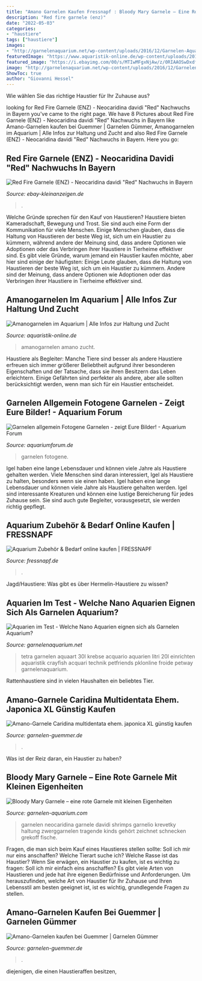 ```yaml
---
title: "Amano Garnelen Kaufen Fressnapf : Bloody Mary Garnele – Eine Rote Garnele Mit Kleinen Eigenheiten"
description: "Red fire garnele (enz)"
date: "2022-05-03"
categories:
- "haustiere"
tags: ["haustiere"]
images:
- "http://garnelenaquarium.net/wp-content/uploads/2016/12/Garnelen-Aquarium-TetraArt-Discovery-Line-20Liter.jpg"
featuredImage: "https://www.aquaristik-online.de/wp-content/uploads/2019/07/amano_1564327133.jpg"
featured_image: "https://i.ebayimg.com/00/s/MTIwMFgxNjAw/z/0RIAAOSwDxdfysBp/$_59.JPG"
image: "http://garnelenaquarium.net/wp-content/uploads/2016/12/Garnelen-Aquarium-TetraArt-Discovery-Line-20Liter.jpg"
ShowToc: true
author: "Giovanni Hessel"
---
```



Wie wählen Sie das richtige Haustier für Ihr Zuhause aus?

	

		
looking for Red Fire Garnele (ENZ) - Neocaridina davidi &quot;Red&quot; Nachwuchs in Bayern you've came to the right page. We have 8 Pictures about Red Fire Garnele (ENZ) - Neocaridina davidi &quot;Red&quot; Nachwuchs in Bayern like Amano-Garnelen kaufen bei Guemmer | Garnelen Gümmer, Amanogarnelen im Aquarium | Alle Infos zur Haltung und Zucht and also Red Fire Garnele (ENZ) - Neocaridina davidi &quot;Red&quot; Nachwuchs in Bayern. Here you go:
		
    
## Red Fire Garnele (ENZ) - Neocaridina Davidi &quot;Red&quot; Nachwuchs In Bayern

<img loading=lazy src="https://i.ebayimg.com/00/s/MTIwMFgxNjAw/z/0RIAAOSwDxdfysBp/$_59.JPG" onerror="this.onerror=null;this.src='https://tse3.mm.bing.net/th?id=OIP.QiIo-TM8uckmD-AiHdgKeAHaFj&amp;pid=15.1';" alt="Red Fire Garnele (ENZ) - Neocaridina davidi &quot;Red&quot; Nachwuchs in Bayern">

_Source: ebay-kleinanzeigen.de_

>. 

	

Welche Gründe sprechen für den Kauf von Haustieren?
Haustiere bieten Kameradschaft, Bewegung und Trost. Sie sind auch eine Form der Kommunikation für viele Menschen. Einige Menschen glauben, dass die Haltung von Haustieren der beste Weg ist, sich um ein Haustier zu kümmern, während andere der Meinung sind, dass andere Optionen wie Adoptionen oder das Verbringen ihrer Haustiere in Tierheime effektiver sind. Es gibt viele Gründe, warum jemand ein Haustier kaufen möchte, aber hier sind einige der häufigsten:
Einige Leute glauben, dass die Haltung von Haustieren der beste Weg ist, sich um ein Haustier zu kümmern. Andere sind der Meinung, dass andere Optionen wie Adoptionen oder das Verbringen ihrer Haustiere in Tierheime effektiver sind.

    
## Amanogarnelen Im Aquarium | Alle Infos Zur Haltung Und Zucht

<img loading=lazy src="https://www.aquaristik-online.de/wp-content/uploads/2019/07/amano_1564327133.jpg" onerror="this.onerror=null;this.src='https://tse3.mm.bing.net/th?id=OIP.1IDkRUYo5THEHZrm6biqTgHaEj&amp;pid=15.1';" alt="Amanogarnelen im Aquarium | Alle Infos zur Haltung und Zucht">

_Source: aquaristik-online.de_

>amanogarnelen amano zucht. 

	

Haustiere als Begleiter: Manche Tiere sind besser als andere
Haustiere erfreuen sich immer größerer Beliebtheit aufgrund ihrer besonderen Eigenschaften und der Tatsache, dass sie ihren Besitzern das Leben erleichtern. Einige Gefährten sind perfekter als andere, aber alle sollten berücksichtigt werden, wenn man sich für ein Haustier entscheidet.

    
## Garnelen Allgemein Fotogene Garnelen - Zeigt Eure Bilder! - Aquarium Forum

<img loading=lazy src="https://image-proxy.forumhome.com/d43a121ef9d850a50750c87c4402097987cfa36c?url=https:%2F%2Fuploads.tapatalk-cdn.com%2F20200129%2F5b7345135de8cd0003a2bccbb3d5779a.jpg" onerror="this.onerror=null;this.src='https://tse1.mm.bing.net/th?id=OIP.cHI_vq8SpAzkRlAMK2I6NgHaJ4&amp;pid=15.1';" alt="Garnelen allgemein Fotogene Garnelen - zeigt Eure Bilder! - Aquarium Forum">

_Source: aquariumforum.de_

>garnelen fotogene. 

	

Igel haben eine lange Lebensdauer und können viele Jahre als Haustiere gehalten werden.
Viele Menschen sind daran interessiert, Igel als Haustiere zu halten, besonders wenn sie einen haben. Igel haben eine lange Lebensdauer und können viele Jahre als Haustiere gehalten werden. Igel sind interessante Kreaturen und können eine lustige Bereicherung für jedes Zuhause sein. Sie sind auch gute Begleiter, vorausgesetzt, sie werden richtig gepflegt.

    
## Aquarium Zubehör &amp; Bedarf Online Kaufen | FRESSNAPF

<img loading=lazy src="https://media.os.fressnapf.com/cms/2020/05/Ratgeber_Aqua_Aquarium-Dekoration_1200x527.jpg?t=cmsimgsqr_360" onerror="this.onerror=null;this.src='https://tse1.mm.bing.net/th?id=OIP.BtDW7IMkbA2VN8lUxOnXfAAAAA&amp;pid=15.1';" alt="Aquarium Zubehör &amp; Bedarf online kaufen | FRESSNAPF">

_Source: fressnapf.de_

>. 

	

Jagd/Haustiere: Was gibt es über Hermelin-Haustiere zu wissen?

    
## Aquarien Im Test - Welche Nano Aquarien Eignen Sich Als Garnelen Aquarium?

<img loading=lazy src="http://garnelenaquarium.net/wp-content/uploads/2016/12/Garnelen-Aquarium-TetraArt-Discovery-Line-20Liter.jpg" onerror="this.onerror=null;this.src='https://tse3.mm.bing.net/th?id=OIP.j3eMpe_7e3U3AW8rdLZNSAHaIU&amp;pid=15.1';" alt="Aquarien im Test - Welche Nano Aquarien eignen sich als Garnelen Aquarium?">

_Source: garnelenaquarium.net_

>tetra garnelen aquaart 30l krebse acquario aquarien litri 20l einrichten aquaristik crayfish acquari technik petfriends pklonline froide petway garnelenaquarium. 

	

Rattenhaustiere sind in vielen Haushalten ein beliebtes Tier.

    
## Amano-Garnele Caridina Multidentata Ehem. Japonica XL Günstig Kaufen

<img loading=lazy src="https://www.garnelen-guemmer.de/media/image/b1/c5/89/temp2195_0.jpg" onerror="this.onerror=null;this.src='https://tse4.mm.bing.net/th?id=OIP.XsTleDbcRyFab9g-GkRh0QHaFj&amp;pid=15.1';" alt="Amano-Garnele Caridina multidentata ehem. japonica XL günstig kaufen">

_Source: garnelen-guemmer.de_

>. 

	

Was ist der Reiz daran, ein Haustier zu haben?

    
## Bloody Mary Garnele – Eine Rote Garnele Mit Kleinen Eigenheiten

<img loading=lazy src="http://www.garnelen-aquarium.com/wp-content/uploads/bloodymarygarnele.jpg" onerror="this.onerror=null;this.src='https://tse4.mm.bing.net/th?id=OIP.yWA28gq5DqRcJgQLvd6TaQHaF7&amp;pid=15.1';" alt="Bloody Mary Garnele – eine rote Garnele mit kleinen Eigenheiten">

_Source: garnelen-aquarium.com_

>garnelen neocaridina garnele davidi shrimps garnelio krevetky haltung zwerggarnelen tragende kinds gehört zeichnet schnecken grekoff fische. 

	

Fragen, die man sich beim Kauf eines Haustieres stellen sollte: Soll ich mir nur eins anschaffen? Welche Tierart suche ich? Welche Rasse ist das Haustier?
Wenn Sie erwägen, ein Haustier zu kaufen, ist es wichtig zu fragen: Soll ich mir einfach eins anschaffen? Es gibt viele Arten von Haustieren und jede hat ihre eigenen Bedürfnisse und Anforderungen. Um herauszufinden, welche Art von Haustier für Ihr Zuhause und Ihren Lebensstil am besten geeignet ist, ist es wichtig, grundlegende Fragen zu stellen.

    
## Amano-Garnelen Kaufen Bei Guemmer | Garnelen Gümmer

<img loading=lazy src="https://www.garnelen-guemmer.de/media/image/09/14/86/temp3036_4.jpg" onerror="this.onerror=null;this.src='https://tse2.mm.bing.net/th?id=OIP.tTjXA8ySfE_3KrLlC1pM3gHaFj&amp;pid=15.1';" alt="Amano-Garnelen kaufen bei Guemmer | Garnelen Gümmer">

_Source: garnelen-guemmer.de_

>. 

	

diejenigen, die einen Haustieraffen besitzen,

